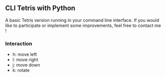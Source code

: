 ## CLI Tetris with Python

A basic Tetris version running in your command line interface. If you would like to participate or implement some improvements, feel free to contact me !

### Interaction
- h: move left
- l: move right
- j: move down
- k: rotate
